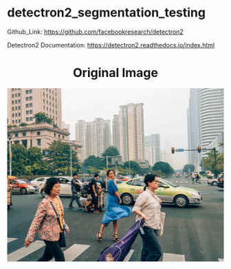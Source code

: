 # detectron2_segmentation_testing

Github_Link: https://github.com/facebookresearch/detectron2

Detectron2 Documentation: https://detectron2.readthedocs.io/index.html

<!DOCTYPE html>
<html>
<body>

<h1 style="text-align:center;">Original Image</h1>
<img src="/assets/original.jpg" width="1000">

</body>
</html>
